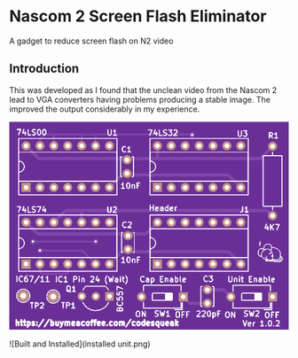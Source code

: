# Nascom 2 Screen Flash Eliminator

A gadget to reduce screen flash on N2 video

## Introduction

This was developed as I found that the unclean video from the Nascom 2 lead to VGA converters having problems producing a stable image.  The improved the output considerably in my experience.

![PCB From JLCPCB](pcb.png)

![Built and Installed](installed unit.png)
